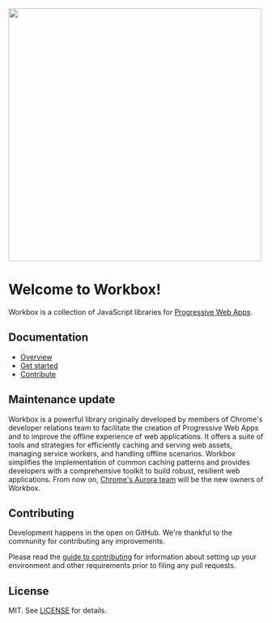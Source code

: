 <img src='https://user-images.githubusercontent.com/110953/28352645-7a8a66d8-6c0c-11e7-83af-752609e7e072.png' width='500px'/>

# Welcome to Workbox!

Workbox is a collection of JavaScript libraries for
[Progressive Web Apps](https://web.dev/progressive-web-apps/).

## Documentation

- [Overview](https://developer.chrome.com/docs/workbox/)
- [Get started](https://developer.chrome.com/docs/workbox/what-is-workbox)
- [Contribute](CONTRIBUTING.md)

## Maintenance update

Workbox is a powerful library originally developed by members of Chrome's
developer relations team to facilitate the creation of Progressive Web Apps
and to improve the offline experience of web applications. It offers a suite
of tools and strategies for efficiently caching and serving web assets,
managing service workers, and handling offline scenarios. Workbox simplifies
the implementation of common caching patterns and provides developers with a
comprehensive toolkit to build robust, resilient web applications. From now
on, [Chrome's Aurora team](https://developer.chrome.com/docs/aurora) will be
the new owners of Workbox.

## Contributing

Development happens in the open on GitHub. We're thankful to the community for
contributing any improvements.

Please read the [guide to contributing](CONTRIBUTING.md) for information about
setting up your environment and other requirements prior to filing any
pull requests.

## License

MIT. See [LICENSE](LICENSE) for details.
